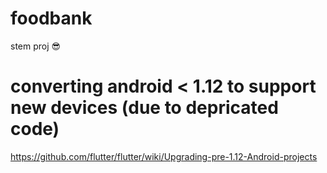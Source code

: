 # foodbank
stem proj 😎

# converting android < 1.12 to support new devices (due to depricated code)
https://github.com/flutter/flutter/wiki/Upgrading-pre-1.12-Android-projects
